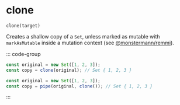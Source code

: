 # clone

`clone(target)`

Creates a shallow copy of a `Set`, unless marked as mutable with `markAsMutable` inside a mutation context (see [@monstermann/remmi](https://michaelostermann.github.io/remmi/#clonearray-array)).

::: code-group

```ts [data-first]
const original = new Set([1, 2, 3]);
const copy = clone(original); // Set { 1, 2, 3 }
```

```ts [data-last]
const original = new Set([1, 2, 3]);
const copy = pipe(original, clone()); // Set { 1, 2, 3 }
```

:::
